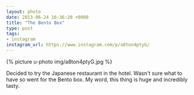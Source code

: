 ```yaml
---
layout: photo
date: 2013-06-24 16:36:28 +0000
title: "The Bento Box"
type: post
tags:
- instagram
instagram_url: https://www.instagram.com/p/a8ton4ptyG/
---
```


{% picture u-photo img/a8ton4ptyG.jpg %}

Decided to try the Japanese restaurant in the hotel. Wasn't sure what to have so went for the Bento box. My word, this thing is huge and incredibly tasty.
